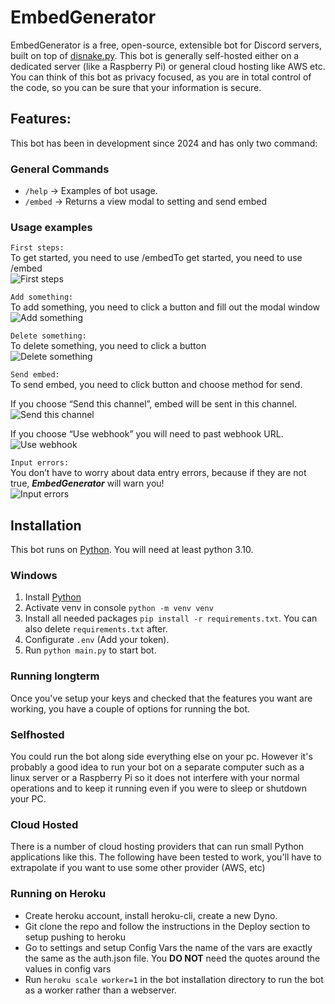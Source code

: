 # EmbedGenerator
EmbedGenerator is a free, open-source, extensible bot for Discord servers, built on top of <a href="https://github.com/DisnakeDev/disnake">disnake.py</a>. This bot is generally self-hosted either on a dedicated server (like a Raspberry Pi) or general cloud hosting like AWS etc. You can think of this bot as privacy focused, as you are in total control of the code, so you can be sure that your information is secure.

## Features:
This bot has been in development since 2024 and has only two command:

### General Commands

- `/help` -> Examples of bot usage.
- `/embed` -> Returns a view modal to setting and send embed

### Usage examples

`First steps:`  
To get started, you need to use /embedTo get started, you need to use /embed  
![First steps](https://media.discordapp.net/attachments/1262719342500384861/1263953249317158925/chrome_kLpriNSOYs.gif?ex=66ad3f31&is=66abedb1&hm=d4e5e9256017e255bb2bea5e543af4f2c715f010f6c012e66d1c3d0b09cdadaf&=&width=1004&height=480)

`Add something:`   
To add something, you need to click a button and fill out the modal window  
![Add something](https://media.discordapp.net/attachments/1262719342500384861/1263953248507658240/chrome_c3lv00QRtE.gif?ex=66ad3f31&is=66abedb1&hm=bf9101fc56fe09c40d0c0c8295562b7208d4feacc6d36495273c39f4f3f7462c&=&width=1004&height=480)

`Delete something:`  
To delete something, you need to click a button  
![Delete something](https://media.discordapp.net/attachments/1262719342500384861/1263953248927092869/chrome_dD06gFqCWc.gif?ex=66ad3f31&is=66abedb1&hm=fcf5bb604012f717e95c057f42709cd08ba100b1063524201680ef7ea90c85fc&=&width=1004&height=480)

`Send embed:`  
To send embed, you need to click button and choose method for send.  

If you choose “Send this channel”, embed will be sent in this channel.  
![Send this channel](https://media.discordapp.net/attachments/1262719342500384861/1263953248038158436/chrome_6f1YRGIFE2.gif?ex=66ad3f31&is=66abedb1&hm=95b791d943c14bc19b2715b30bcca5549064d1bdad3e7e36d6863ae501b79845&=&width=1004&height=480)

If you choose “Use webhook” you will need to past webhook URL.  
![Use webhook](https://media.discordapp.net/attachments/1262719342500384861/1263953249766215680/chrome_VydugmPsMQ.gif?ex=66ad3f31&is=66abedb1&hm=20d5b3f12cd2ea9da405974e1be8e554df66cae903e8ca91c7ee96aad27d5a7b&=&width=1004&height=480)

`Input errors:`  
You don’t have to worry about data entry errors, because if they are not true, _**EmbedGenerator**_ will warn you!  
![Input errors](https://media.discordapp.net/attachments/1262719342500384861/1263953250407940096/chrome_Y6D5l3lD51.gif?ex=66ad3f32&is=66abedb2&hm=ced0429e04c2037bc2644d017a3771c64c2ec78cacb6392c25b5ed21f40e0953&=&width=1004&height=480)


## Installation

This bot runs on [Python](https://www.python.org/). You will need at least python 3.10.

### Windows

1. Install [Python](https://www.python.org/)
2. Activate venv in console `python -m venv venv`
3. Install all needed packages `pip install -r requirements.txt`. You can also delete `requirements.txt` after.
4. Configurate `.env` (Add your token).
5. Run `python main.py` to start bot.

### Running longterm
Once you've setup your keys and checked that the features you want are working, you have a couple of options for running the bot.

### Selfhosted
You could run the bot along side everything else on your pc. However it's probably a good idea to run your bot on a separate computer such as a linux server or a Raspberry Pi so it does not interfere with your normal operations and to keep it running even if you were to sleep or shutdown your PC. 

### Cloud Hosted
There is a number of cloud hosting providers that can run small Python applications like this. The following have been tested to work, you'll have to extrapolate if you want to use some other provider (AWS, etc)

### Running on Heroku
- Create heroku account, install heroku-cli, create a new Dyno.
- Git clone the repo and follow the instructions in the Deploy section to setup pushing to heroku
- Go to settings and setup Config Vars the name of the vars are exactly the same as the auth.json file. You **DO NOT** need the quotes around the values in config vars
- Run `heroku scale worker=1` in the bot installation directory to run the bot as a worker rather than a webserver.




